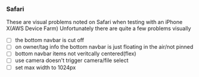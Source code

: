 ### Safari
These are visual problems noted on Safari when testing with an iPhone X(AWS Device Farm)
Unfortunately there are quite a few problems visually
- [ ] the bottom navbar is cut off
- [ ] on owner/tag info the bottom navbar is just floating in the air/not pinned
- [ ] bottom navbar items not veritcally centered(flex)
- [ ] use camera doesn't trigger camera/file select
- [ ] set max width to 1024px